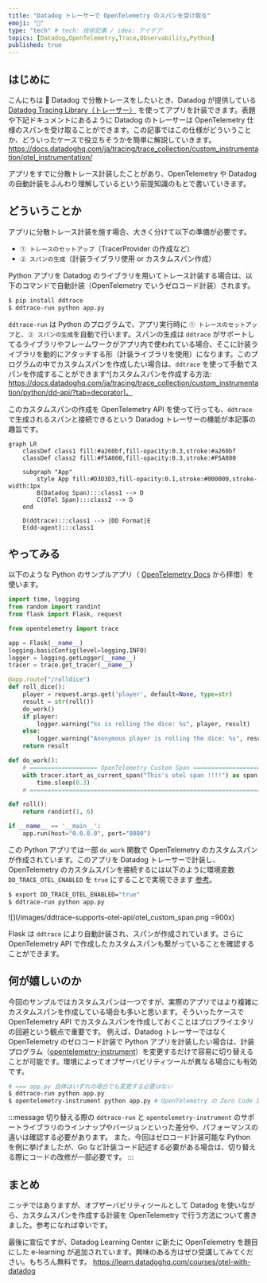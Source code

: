 ```yaml
---
title: "Datadog トレーサーで OpenTelemetry のスパンを受け取る"
emoji: "🔭"
type: "tech" # tech: 技術記事 / idea: アイデア
topics: [Datadog,OpenTelemetry,Trace,Observability,Python]
published: true
---
```


## はじめに
こんにちは 👋 Datadog で分散トレースをしたいとき、Datadog が提供している [Datadog Tracing Library（トレーサー）](https://docs.datadoghq.com/ja/tracing/trace_collection/automatic_instrumentation/dd_libraries/) を使ってアプリを計装できます。表題や下記ドキュメントにあるように Datadog のトレーサーは OpenTelemetry 仕様のスパンを受け取ることができます。この記事ではこの仕様がどういうことか、どういったケースで役立ちそうかを簡単に解説していきます。
https://docs.datadoghq.com/ja/tracing/trace_collection/custom_instrumentation/otel_instrumentation/

アプリをすでに分散トレース計装したことがあり、OpenTelemetry や Datadog の自動計装をふんわり理解しているという前提知識のもとで書いていきます。

## どういうことか
アプリに分散トレース計装を施す場合、大きく分けて以下の準備が必要です。
- `① トレースのセットアップ`（TracerProvider の作成など）
- `② スパンの生成`（計装ライブラリ使用 or カスタムスパン作成）

Python アプリを Datadog のライブラリを用いてトレース計装する場合は、以下のコマンドで自動計装（OpenTelemetry でいうゼロコード計装）されます。
```sh
$ pip install ddtrace
$ ddtrace-run python app.py
```
`ddtrace-run` は Python のプログラムで、アプリ実行時に `① トレースのセットアップ`と、`② スパンの生成`を自動で行います。スパンの生成は `ddtrace` がサポートしてるライブラリやフレームワークがアプリ内で使われている場合、そこに計装ライブラリを動的にアタッチする形（計装ライブラリを使用）になります。このプログラムの中でカスタムスパンを作成したい場合は、`ddtrace` を使って手動でスパンを作成することができます^[カスタムスパンを作成する方法: https://docs.datadoghq.com/ja/tracing/trace_collection/custom_instrumentation/python/dd-api/?tab=decorator]。

このカスタムスパンの作成を OpenTelemetry API を使って行っても、`ddtrace` で生成されるスパンと接続できるという Datadog トレーサーの機能が本記事の趣旨です。

```mermaid
graph LR
    classDef class1 fill:#a260bf,fill-opacity:0.3,stroke:#a260bf
    classDef class2 fill:#F5A800,fill-opacity:0.3,stroke:#F5A800

    subgraph "App"
        style App fill:#D3D3D3,fill-opacity:0.1,stroke:#000000,stroke-width:1px
        B(Datadog Span):::class1 --> D
        C(OTel Span):::class2 --> D
    end
    
    D(ddtrace):::class1 --> |DD Format|E
    E(dd-agent):::class1
```

## やってみる
以下のような Python のサンプルアプリ（ [OpenTelemetry Docs](https://opentelemetry.io/docs/languages/python/getting-started/#create-and-launch-an-http-server) から拝借）を使います。
```python:app.py
import time, logging
from random import randint
from flask import Flask, request

from opentelemetry import trace

app = Flask(__name__)
logging.basicConfig(level=logging.INFO)
logger = logging.getLogger(__name__)
tracer = trace.get_tracer(__name__)

@app.route("/rolldice")
def roll_dice():
    player = request.args.get('player', default=None, type=str)
    result = str(roll())
    do_work()
    if player:
        logger.warning("%s is rolling the dice: %s", player, result)
    else:
        logger.warning("Anonymous player is rolling the dice: %s", result)
    return result

def do_work():
    # =================== OpenTelemetry Custom Span ===================
    with tracer.start_as_current_span("This's otel span !!!!") as span:
        time.sleep(0.3)
    # =================================================================

def roll():
    return randint(1, 6)

if __name__ == '__main__':
    app.run(host="0.0.0.0", port="8080")
```

この Python アプリでは一部 `do_work` 関数で OpenTelemetry のカスタムスパンが作成されています。このアプリを Datadog トレーサーで計装し、OpenTelemetry のカスタムスパンを接続するには以下のように環境変数 `DD_TRACE_OTEL_ENABLED` を `true` にすることで実現できます [参考](https://docs.datadoghq.com/ja/tracing/trace_collection/custom_instrumentation/python/otel/#setup)。
```sh
$ export DD_TRACE_OTEL_ENABLED="true"
$ ddtrace-run python app.py
```

![](/images/ddtrace-supports-otel-api/otel_custom_span.png =900x)

Flask は `ddtrace` により自動計装され、スパンが作成されています。さらに OpenTelemetry API で作成したカスタムスパンも繋がっていることを確認することができます。

## 何が嬉しいのか
今回のサンプルではカスタムスパンは一つですが、実際のアプリではより複雑にカスタムスパンを作成している場合も多いと思います。そういったケースで OpenTelemetry API でカスタムスパンを作成しておくことはプロプライエタリの回避という観点で重要です。
例えば、Datadog トレーサーではなく OpenTelemetry のゼロコード計装で Python アプリを計装したい場合は、計装プログラム（[opentelemetry-instrument](https://opentelemetry.io/docs/zero-code/python/#configuring-the-agent)）を変更するだけで容易に切り替えることが可能です。環境によってオブザーバビリティツールが異なる場合にも有効です。
```sh
# === app.py 自体はいずれの場合でも変更する必要はない
$ ddtrace-run python app.py
$ opentelemetry-instrument python app.py # OpenTelemetry の Zero Code Instrumentation ツールを使用
```
:::message
切り替える際の `ddtrace-run` と `opentelemetry-instrument` のサポートライブラリのラインナップやバージョンといった差分や、パフォーマンスの違いは確認する必要があります。
また、今回はゼロコード計装可能な Python を例に挙げましたが、Go など計装コード記述する必要がある場合は、切り替える際にコードの改修が一部必要です。
:::

## まとめ
ニッチではありますが、オブザーバビリティツールとして Datadog を使いながら、カスタムスパンを作成する計装を OpenTelemetry で行う方法について書きました。参考になれば幸いです。

最後に宣伝ですが、Datadog Learning Center に新たに OpenTelemetry を題目にした e-learning が追加されています。興味のある方はぜひ受講してみてください。もちろん無料です。
https://learn.datadoghq.com/courses/otel-with-datadog